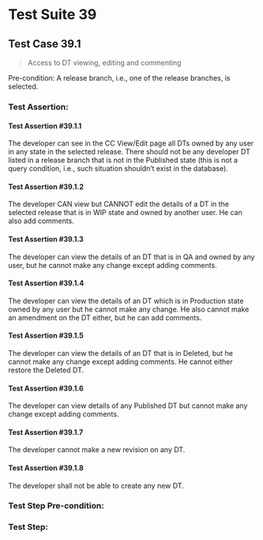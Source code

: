 # Test Suite 39


## Test Case 39.1

> Access to DT viewing, editing and commenting

Pre-condition: A release branch, i.e., one of the release branches, is selected.


### Test Assertion:

#### Test Assertion #39.1.1
The developer can see in the CC View/Edit page all DTs owned by any user in any state in the selected release. There should not be any developer DT listed in a release branch that is not in the Published state (this is not a query condition, i.e., such situation shouldn’t exist in the database).

#### Test Assertion #39.1.2
The developer CAN view but CANNOT edit the details of a DT in the selected release that is in WIP state and owned by another user. He can also add comments.

#### Test Assertion #39.1.3
The developer can view the details of an DT that is in QA and owned by any user, but he cannot make any change except adding comments.

#### Test Assertion #39.1.4
The developer can view the details of an DT which is in Production state owned by any user but he cannot make any change. He also cannot make an amendment on the DT either, but he can add comments.

#### Test Assertion #39.1.5
The developer can view the details of an DT that is in Deleted, but he cannot make any change except adding comments. He cannot either restore the Deleted DT.

#### Test Assertion #39.1.6
The developer can view details of any Published DT but cannot make any change except adding comments.

#### Test Assertion #39.1.7
The developer cannot make a new revision on any DT.

#### Test Assertion #39.1.8
The developer shall not be able to create any new DT.

### Test Step Pre-condition:



### Test Step: